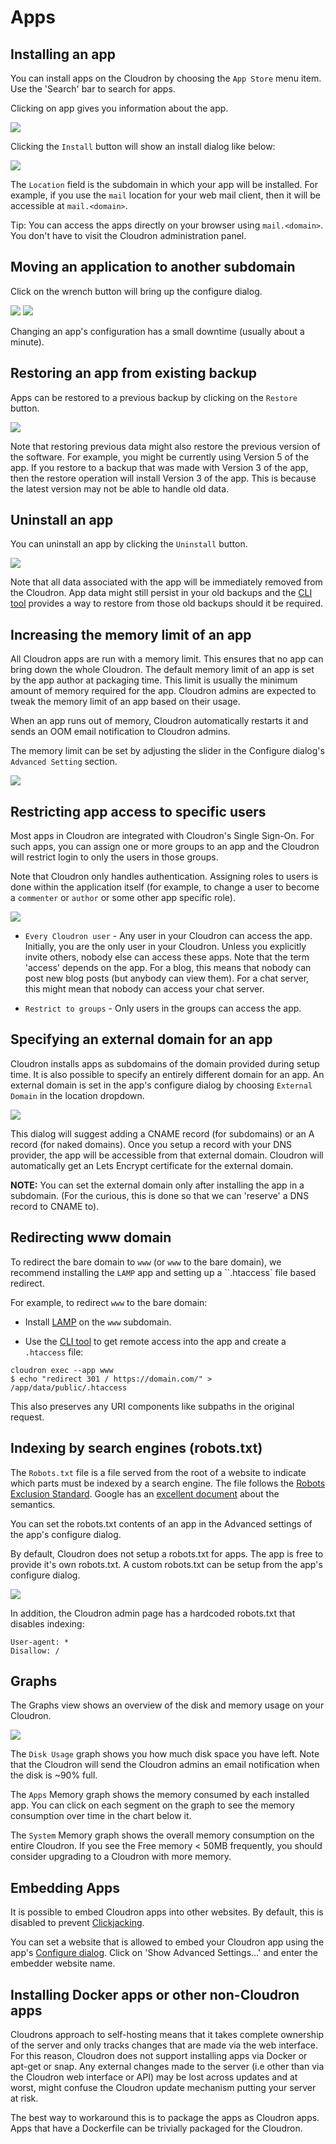 # Apps

## Installing an app

You can install apps on the Cloudron by choosing the `App Store` menu item. Use the 'Search' bar
to search for apps.

Clicking on app gives you information about the app.

<img src="/img/app_info.png" class="shadow">

Clicking the `Install` button will show an install dialog like below:

<img src="/img/app_install.png" class="shadow">

The `Location` field is the subdomain in which your app will be installed. For example, if you use the
`mail` location for your web mail client, then it will be accessible at `mail.<domain>`.

Tip: You can access the apps directly on your browser using `mail.<domain>`. You don't have to
visit the Cloudron administration panel.

## Moving an application to another subdomain

Click on the wrench button will bring up the configure dialog.

<img src="/img/app_configure_button.png" class="shadow">

<img src="/img/app_configure.png" class="shadow">

Changing an app's configuration has a small downtime (usually about a minute).

## Restoring an app from existing backup

Apps can be restored to a previous backup by clicking on the `Restore` button.

<img src="/img/app_restore_button.png" class="shadow">

Note that restoring previous data might also restore the previous version of the software. For example, you might
be currently using Version 5 of the app. If you restore to a backup that was made with Version 3 of the app, then the restore
operation will install Version 3 of the app. This is because the latest version may not be able to handle old data.

## Uninstall an app

You can uninstall an app by clicking the `Uninstall` button.

<img src="/img/app_uninstall_button.png" class="shadow">

Note that all data associated with the app will be immediately removed from the Cloudron. App data might still
persist in your old backups and the [CLI tool](https://git.cloudron.io/cloudron/cloudron-cli) provides a way to
restore from those old backups should it be required.

## Increasing the memory limit of an app

All Cloudron apps are run with a memory limit. This ensures that no app
can bring down the whole Cloudron. The default memory limit of an app
is set by the app author at packaging time. This limit is usually the
minimum amount of memory required for the app. Cloudron admins are expected
to tweak the memory limit of an app based on their usage.

When an app runs out of memory, Cloudron automatically restarts it and
sends an OOM email notification to Cloudron admins.

The memory limit can be set by adjusting the slider in the Configure dialog's
`Advanced Setting` section.

<img src="/img/app-memory-slider.png" class="shadow">

## Restricting app access to specific users

Most apps in Cloudron are integrated with Cloudron's Single Sign-On. For such
apps, you can assign one or more groups to an app and the Cloudron will restrict
login to only the users in those groups.

Note that Cloudron only handles authentication. Assigning roles to users is
done within the application itself (for example, to change a user to become a
`commenter` or `author` or some other app specific role).

<img src="/img/configure-group-acl.png" class="shadow">

* `Every Cloudron user` - Any user in your Cloudron can access the app. Initially, you are the only
   user in your Cloudron. Unless you explicitly invite others, nobody else can access these apps.
   Note that the term 'access' depends on the app. For a blog, this means that nobody can post new
   blog posts (but anybody can view them). For a chat server, this might mean that nobody can access
   your chat server.

* `Restrict to groups` - Only users in the groups can access the app.

## Specifying an external domain for an app

Cloudron installs apps as subdomains of the domain provided during setup time.
It is also possible to specify an entirely different domain for an app. An external
domain is set in the app's configure dialog by choosing `External Domain` in the 
location dropdown.

<img src="/img/app-external-domain-ip.png" class="shadow">

This dialog will suggest adding a CNAME record (for subdomains) or an A record (for
naked domains). Once you setup a record with your DNS provider, the app will be accessible
from that external domain. Cloudron will automatically get an Lets Encrypt certificate
for the external domain.

**NOTE:** You can set the external domain only after installing the app in a subdomain.
(For the curious, this is done so that we can 'reserve' a DNS record to CNAME to).

## Redirecting www domain

To redirect the bare domain to `www` (or `www` to the bare domain), we recommend installing
the `LAMP` app and setting up a ``.htaccess` file based redirect.

For example, to redirect `www` to the bare domain:

* Install [LAMP](https://cloudron.io/store/lamp.cloudronapp.html) on the `www` subdomain.

* Use the [CLI tool](https://git.cloudron.io/cloudron/cloudron-cli) to get remote access into the app and create a `.htaccess` file:
```
cloudron exec --app www
$ echo "redirect 301 / https://domain.com/" > /app/data/public/.htaccess
```

This also preserves any URI components like subpaths in the original request.

## Indexing by search engines (robots.txt)

The `Robots.txt` file is a file served from the root of a website to indicate which parts must be indexed by a search
engine. The file follows the [Robots Exclusion Standard](https://en.wikipedia.org/wiki/Robots_exclusion_standard).
Google has an [excellent document](https://developers.google.com/search/reference/robots_txt) about the semantics.

You can set the robots.txt contents of an app in the Advanced settings of the app's configure dialog.

By default, Cloudron does not setup a robots.txt for apps. The app is free to provide it's own robots.txt. A custom
robots.txt can be setup from the app's configure dialog.

<img src="/img/robots-txt.png" class="shadow">

In addition, the Cloudron admin page has a hardcoded robots.txt that disables indexing:
```
User-agent: *
Disallow: /
```

## Graphs

The Graphs view shows an overview of the disk and memory usage on your Cloudron.

<img src="/img/graphs.png" class="shadow">

The `Disk Usage` graph shows you how much disk space you have left. Note that the Cloudron will
send the Cloudron admins an email notification when the disk is ~90% full.

The `Apps` Memory graph shows the memory consumed by each installed app. You can click on each segment
on the graph to see the memory consumption over time in the chart below it.

The `System` Memory graph shows the overall memory consumption on the entire Cloudron. If you see
the Free memory < 50MB frequently, you should consider upgrading to a Cloudron with more memory.

## Embedding Apps

It is possible to embed Cloudron apps into other websites. By default, this is disabled to prevent
[Clickjacking](https://cloudron.io/blog/2016-07-15-site-embedding.html).

You can set a website that is allowed to embed your Cloudron app using the app's [Configure dialog](#configuration).
Click on 'Show Advanced Settings...' and enter the embedder website name.

## Installing Docker apps or other non-Cloudron apps

Cloudrons approach to self-hosting means that it takes complete ownership of the server and only
tracks changes that are made via the web interface. For this reason, Cloudron does not support
installing apps via Docker or apt-get or snap. Any external changes made to the server (i.e other
than via the Cloudron web interface or API) may be lost across updates and at worst, might confuse
the Cloudron update mechanism putting your server at risk.

The best way to workaround this is to package the apps as Cloudron apps. Apps that have a Dockerfile
can be trivially packaged for the Cloudron.

